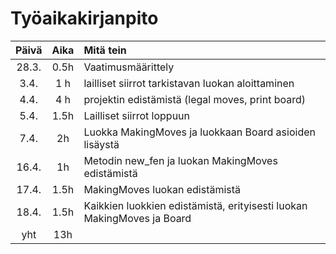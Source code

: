 # Työaikakirjanpito
| Päivä | Aika | Mitä tein |
| :---: | :---: | :-------- |
| 28.3. | 0.5h | Vaatimusmäärittely |
| 3.4. | 1 h | lailliset siirrot tarkistavan luokan aloittaminen |
| 4.4. | 4 h | projektin edistämistä (legal moves, print board) |
| 5.4. | 1.5h | Lailliset siirrot loppuun |
| 7.4. | 2h | Luokka MakingMoves ja luokkaan Board asioiden lisäystä |
| 16.4. | 1h | Metodin new_fen ja luokan MakingMoves edistämistä |
| 17.4. | 1.5h | MakingMoves luokan edistämistä |
| 18.4. | 1.5h | Kaikkien luokkien edistämistä, erityisesti luokan MakingMoves ja Board |
| yht | 13h |   |
